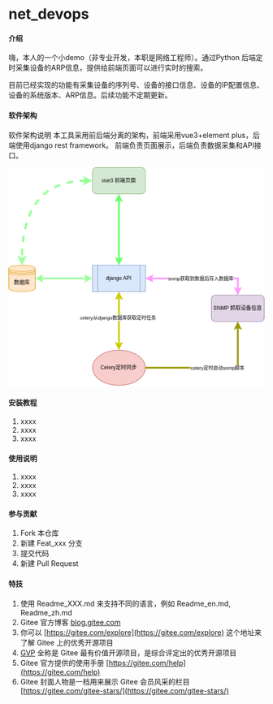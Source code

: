 # net_devops

#### 介绍
嗨，本人的一个小demo（非专业开发，本职是网络工程师）。通过Python 后端定时采集设备的ARP信息，提供给前端页面可以进行实时的搜索。

目前已经实现的功能有采集设备的序列号、设备的接口信息、设备的IP配置信息、设备的系统版本、ARP信息。后续功能不定期更新。

#### 软件架构
软件架构说明
本工具采用前后端分离的架构，前端采用vue3+element plus，后端使用django rest framework。
前端负责页面展示，后端负责数据采集和API接口。

![架构图.drawio](README/asset/架构图.drawio.png)

#### 安装教程

1.  xxxx
2.  xxxx
3.  xxxx

#### 使用说明

1.  xxxx
2.  xxxx
3.  xxxx

#### 参与贡献

1.  Fork 本仓库
2.  新建 Feat_xxx 分支
3.  提交代码
4.  新建 Pull Request


#### 特技

1.  使用 Readme\_XXX.md 来支持不同的语言，例如 Readme\_en.md, Readme\_zh.md
2.  Gitee 官方博客 [blog.gitee.com](https://blog.gitee.com)
3.  你可以 [https://gitee.com/explore](https://gitee.com/explore) 这个地址来了解 Gitee 上的优秀开源项目
4.  [GVP](https://gitee.com/gvp) 全称是 Gitee 最有价值开源项目，是综合评定出的优秀开源项目
5.  Gitee 官方提供的使用手册 [https://gitee.com/help](https://gitee.com/help)
6.  Gitee 封面人物是一档用来展示 Gitee 会员风采的栏目 [https://gitee.com/gitee-stars/](https://gitee.com/gitee-stars/)
